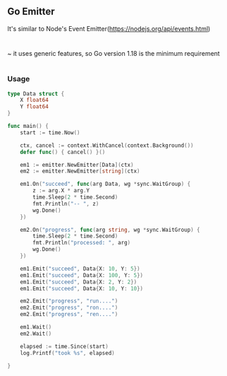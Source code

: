 ## Go Emitter

It's similar to Node's Event Emitter(https://nodejs.org/api/events.html)

#
~ it uses generic features, so Go version 1.18 is the minimum requirement
#

### Usage

```go
type Data struct {
	X float64
	Y float64
}

func main() {
	start := time.Now()

	ctx, cancel := context.WithCancel(context.Background())
	defer func() { cancel() }()

	em1 := emitter.NewEmitter[Data](ctx)
	em2 := emitter.NewEmitter[string](ctx)

	em1.On("succeed", func(arg Data, wg *sync.WaitGroup) {
		z := arg.X * arg.Y
		time.Sleep(2 * time.Second)
		fmt.Println("-- ", z)
		wg.Done()
	})

	em2.On("progress", func(arg string, wg *sync.WaitGroup) {
		time.Sleep(2 * time.Second)
		fmt.Println("processed: ", arg)
		wg.Done()
	})

	em1.Emit("succeed", Data{X: 10, Y: 5})
	em1.Emit("succeed", Data{X: 100, Y: 5})
	em1.Emit("succeed", Data{X: 2, Y: 2})
	em1.Emit("succeed", Data{X: 10, Y: 10})

	em2.Emit("progress", "run....")
	em2.Emit("progress", "ron....")
	em2.Emit("progress", "ren....")

	em1.Wait()
	em2.Wait()

	elapsed := time.Since(start)
	log.Printf("took %s", elapsed)

}
```